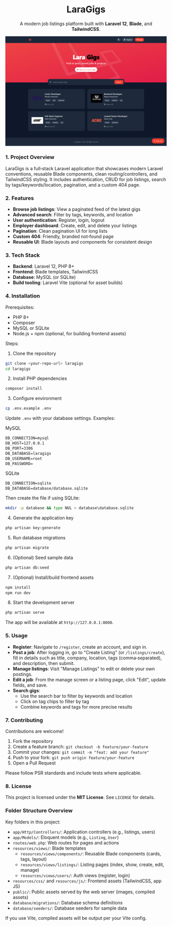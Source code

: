 <h1 align="center">LaraGigs</h1>
<p align="center">
  A modern job listings platform built with <b>Laravel 12</b>, <b>Blade</b>, and <b>TailwindCSS</b>.
</p>

![Homepage](public/images/home.png)

### 1. Project Overview

LaraGigs is a full‑stack Laravel application that showcases modern Laravel conventions, reusable Blade components, clean routing/controllers, and TailwindCSS styling. It includes authentication, CRUD for job listings, search by tags/keywords/location, pagination, and a custom 404 page.

### 2. Features

- **Browse job listings**: View a paginated feed of the latest gigs
- **Advanced search**: Filter by tags, keywords, and location
- **User authentication**: Register, login, logout
- **Employer dashboard**: Create, edit, and delete your listings
- **Pagination**: Clean pagination UI for long lists
- **Custom 404**: Friendly, branded not‑found page
- **Reusable UI**: Blade layouts and components for consistent design

### 3. Tech Stack

- **Backend**: Laravel 12, PHP 8+
- **Frontend**: Blade templates, TailwindCSS
- **Database**: MySQL (or SQLite)
- **Build tooling**: Laravel Vite (optional for asset builds)

### 4. Installation

Prerequisites:
- PHP 8+
- Composer
- MySQL or SQLite
- Node.js + npm (optional, for building frontend assets)

Steps:
1. Clone the repository

```bash
git clone <your-repo-url> laragigs
cd laragigs
```

2. Install PHP dependencies

```bash
composer install
```

3. Configure environment

```bash
cp .env.example .env
```

Update `.env` with your database settings. Examples:

MySQL

```env
DB_CONNECTION=mysql
DB_HOST=127.0.0.1
DB_PORT=3306
DB_DATABASE=laragigs
DB_USERNAME=root
DB_PASSWORD=
```

SQLite

```env
DB_CONNECTION=sqlite
DB_DATABASE=database/database.sqlite
```

Then create the file if using SQLite:

```bash
mkdir -p database && type NUL > database\database.sqlite
```

4. Generate the application key

```bash
php artisan key:generate
```

5. Run database migrations

```bash
php artisan migrate
```

6. (Optional) Seed sample data

```bash
php artisan db:seed
```

7. (Optional) Install/build frontend assets

```bash
npm install
npm run dev
```

8. Start the development server

```bash
php artisan serve
```

The app will be available at `http://127.0.0.1:8000`.

### 5. Usage

- **Register**: Navigate to `/register`, create an account, and sign in.
- **Post a job**: After logging in, go to "Create Listing" (or `/listings/create`), fill in details such as title, company, location, tags (comma‑separated), and description, then submit.
- **Manage listings**: Visit "Manage Listings" to edit or delete your own postings.
- **Edit a job**: From the manage screen or a listing page, click "Edit", update fields, and save.
- **Search gigs**:
  - Use the search bar to filter by keywords and location
  - Click on tag chips to filter by tag
  - Combine keywords and tags for more precise results

### 7. Contributing

Contributions are welcome!

1. Fork the repository
2. Create a feature branch: `git checkout -b feature/your-feature`
3. Commit your changes: `git commit -m "feat: add your feature"`
4. Push to your fork: `git push origin feature/your-feature`
5. Open a Pull Request

Please follow PSR standards and include tests where applicable.

### 8. License

This project is licensed under the **MIT License**. See `LICENSE` for details.

### Folder Structure Overview

Key folders in this project:

- `app/Http/Controllers/`: Application controllers (e.g., listings, users)
- `app/Models/`: Eloquent models (e.g., `Listing`, `User`)
- `routes/web.php`: Web routes for pages and actions
- `resources/views/`: Blade templates
  - `resources/views/components/`: Reusable Blade components (cards, tags, layout)
  - `resources/views/listings/`: Listing pages (index, show, create, edit, manage)
  - `resources/views/users/`: Auth views (register, login)
- `resources/css/` and `resources/js/`: Frontend assets (TailwindCSS, app JS)
- `public/`: Public assets served by the web server (images, compiled assets)
- `database/migrations/`: Database schema definitions
- `database/seeders/`: Database seeders for sample data

If you use Vite, compiled assets will be output per your Vite config.
